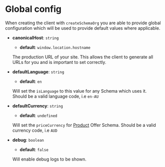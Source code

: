 # Global config

When creating the client with `createSchemaOrg` you are able to provide global configuration which will be used to provide
default values where applicable.

- **canonicalHost**: `string`

  - **default**: `window.location.hostname`

  The production URL of your site. This allows the client to generate all URLs for you and is important to set correctly.

- **defaultLanguage**: `string`

  - **default**: `en`

  Will set the `isLanguage` to this value for any Schema which uses it. Should be a valid language code, i.e `en-AU`

- **defaultCurrency**: `string`

  - **default**: `undefined`

  Will set the `priceCurrency` for [Product](/api/schema/product) Offer Schema. Should be a valid currency code, i.e `AUD`

- **debug**: `boolean`

  - **default**: `false`

  Will enable debug logs to be shown.
